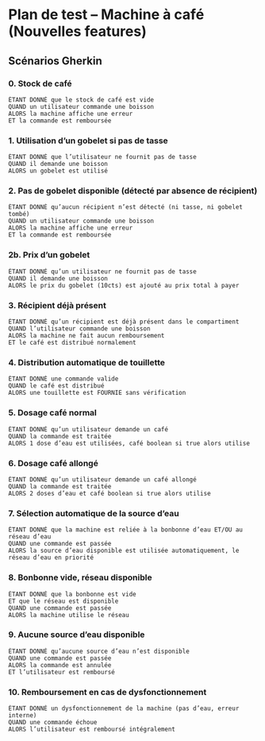# Plan de test – Machine à café (Nouvelles features)

## Scénarios Gherkin

### 0. Stock de café
```gherkin
ÉTANT DONNÉ que le stock de café est vide
QUAND un utilisateur commande une boisson
ALORS la machine affiche une erreur
ET la commande est remboursée
```

### 1. Utilisation d’un gobelet si pas de tasse
```gherkin
ÉTANT DONNÉ que l’utilisateur ne fournit pas de tasse
QUAND il demande une boisson
ALORS un gobelet est utilisé
```

### 2. Pas de gobelet disponible (détecté par absence de récipient)
```gherkin
ÉTANT DONNÉ qu’aucun récipient n’est détecté (ni tasse, ni gobelet tombé)
QUAND un utilisateur commande une boisson
ALORS la machine affiche une erreur
ET la commande est remboursée
```

### 2b. Prix d’un gobelet
```gherkin
ÉTANT DONNÉ qu’un utilisateur ne fournit pas de tasse
QUAND il demande une boisson
ALORS le prix du gobelet (10cts) est ajouté au prix total à payer
```

### 3. Récipient déjà présent
```gherkin
ÉTANT DONNÉ qu’un récipient est déjà présent dans le compartiment
QUAND l’utilisateur commande une boisson
ALORS la machine ne fait aucun remboursement
ET le café est distribué normalement
```

### 4. Distribution automatique de touillette
```gherkin
ÉTANT DONNÉ une commande valide
QUAND le café est distribué
ALORS une touillette est FOURNIE sans vérification
```

### 5. Dosage café normal
```gherkin
ÉTANT DONNÉ qu’un utilisateur demande un café
QUAND la commande est traitée
ALORS 1 dose d’eau est utilisées, café boolean si true alors utilise 
```

### 6. Dosage café allongé
```gherkin
ÉTANT DONNÉ qu’un utilisateur demande un café allongé
QUAND la commande est traitée
ALORS 2 doses d’eau et café boolean si true alors utilise 
```

### 7. Sélection automatique de la source d’eau
```gherkin
ÉTANT DONNÉ que la machine est reliée à la bonbonne d’eau ET/OU au réseau d’eau
QUAND une commande est passée
ALORS la source d’eau disponible est utilisée automatiquement, le réseau d’eau en priorité
```

### 8. Bonbonne vide, réseau disponible
```gherkin
ÉTANT DONNÉ que la bonbonne est vide
ET que le réseau est disponible
QUAND une commande est passée
ALORS la machine utilise le réseau
```

### 9. Aucune source d’eau disponible
```gherkin
ÉTANT DONNÉ qu’aucune source d’eau n’est disponible
QUAND une commande est passée
ALORS la commande est annulée
ET l’utilisateur est remboursé
```

### 10. Remboursement en cas de dysfonctionnement
```gherkin
ÉTANT DONNÉ un dysfonctionnement de la machine (pas d’eau, erreur interne)
QUAND une commande échoue
ALORS l’utilisateur est remboursé intégralement
```
